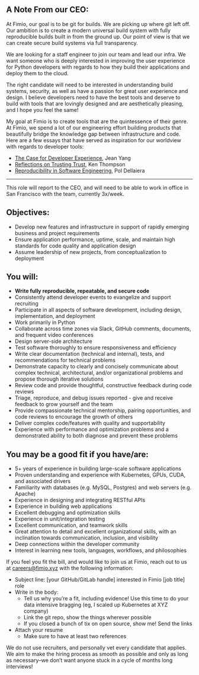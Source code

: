## A Note From our CEO:

At Fimio, our goal is to be git for builds. We are picking up where git left off. Our ambition is to create a modern universal build system with fully reproducible builds built in from the ground up. Our point of view is that we can create secure build systems via full transparency. 

We are looking for a staff engineer to join our team and lead our infra. We want someone who is deeply interested in improving the user experience for Python developers with regards to how they build their applications and deploy them to the cloud. 

The right candidate will need to be interested in understanding build systems, security, as well as have a passion for great user experience and design. I believe developers need to have the best tools and deserve to build with tools that are lovingly designed and are aesthetically pleasing, and I hope you feel the same!

My goal at Fimio is to create tools that are the quintessence of their genre. At Fimio, we spend a lot of our engineering effort building products that beautifully bridge the knowledge gap between infrastructure and code. Here are a few essays that have served as inspiration for our worldview with regards to developer tools:
- [The Case for Developer Experience](https://future.com/the-case-for-developer-experience/), Jean Yang
- [Reflections on Trusting Trust](https://dl.acm.org/doi/10.1145/358198.358210), Ken Thompson
- [Reproducibility in Software Engineering](https://doi.org/10.5281/zenodo.12666899), Pol Dellaiera

-----
This role will report to the CEO, and will need to be able to work in office in San Francisco with the team, currently 3x/week. 


## Objectives: 
- Develop new features and infrastructure in support of rapidly emerging business and project requirements
- Ensure application performance, uptime, scale, and maintain high standards for code quality and application design
- Assume leadership of new projects, from conceptualization to deployment




## You will:
- **Write fully reproducible, repeatable, and secure code**
- Consistently attend developer events to evangelize and support recruiting
- Participate in all aspects of software development, including design, implementation, and deployment
- Work primarily in Python
- Collaborate across time zones via Slack, GitHub comments, documents, and frequent video conferences
- Design server-side architecture
- Test software thoroughly to ensure responsiveness and efficiency
- Write clear documentation (technical and internal), tests, and recommendations for technical problems
- Demonstrate capacity to clearly and concisely communicate about complex technical, architectural, and/or organizational problems and propose thorough iterative solutions
- Review code and provide thoughtful, constructive feedback during code reviews
- Triage, reproduce, and debug issues reported - give and receive feedback to grow yourself and the team
- Provide compassionate technical mentorship, pairing opportunities, and code reviews to encourage the growth of others
- Deliver complex code/features with quality and supportability
- Experience with performance and optimization problems and a demonstrated ability to both diagnose and prevent these problems


## You may be a good fit if you have/are:
- 5+ years of experience in building large-scale software applications
- Proven understanding and experience with Kubernetes, GPUs, CUDA, and associated drivers
- Familiarity with databases (e.g. MySQL, Postgres) and web servers (e.g. Apache) 
- Experience in designing and integrating RESTful APIs
- Experience in building web applications
- Excellent debugging and optimization skills
- Experience in unit/integration testing
- Excellent communication, and teamwork skills
- Great attention to detail and excellent organizational skills, with an inclination towards communication, inclusion, and visibility
- Deep connections within the developer community 
- Interest in learning new tools, languages, workflows, and philosophies



If you feel you fit the bill, and would like to join us at Fimio, reach out to us at careers@fimio.xyz with the following information:
- Subject line: [your GitHub/GitLab handle] interested in Fimio [job title] role 
- Write in the body:
   - Tell us why you’re a fit, including evidence! Use this time to do your data intensive bragging (eg, I scaled up Kubernetes at XYZ company)
   - Link the git repo, show the things wherever possible
   - If you closed a bunch of tix on open source, show me! Send the links
- Attach your resume
   - Make sure to have at least two references

We do not use recruiters, and personally vet every candidate that applies. We aim to make the hiring process as smooth as possible and only as long as necessary–we don’t want anyone stuck in a cycle of months long interviews!

